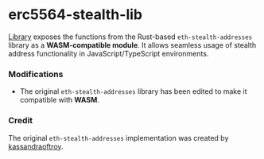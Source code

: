 # erc5564-stealth-lib

[Library](https://github.com/Dhruv-2003/erc5564-stealth/tree/main/stealth-lib) exposes the functions from the Rust-based `eth-stealth-addresses` library as a **WASM-compatible module**. It allows seamless usage of stealth address functionality in JavaScript/TypeScript environments.

### Modifications

- The original `eth-stealth-addresses` library has been edited to make it compatible with **WASM**.

### Credit

The original `eth-stealth-addresses` implementation was created by [kassandraoftroy](https://github.com/kassandraoftroy/eth-stealth-addresses).
